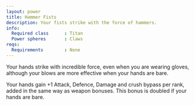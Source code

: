 ```yaml
---
layout: power
title: Hammer Fists
description: Your fists strike with the force of hammers.
info:
  Required class      : Titan
  Power spheres       : Claws
reqs:
  Requirements        : None
---
```


Your hands strike with incredible force, even when you are wearing gloves, 
although your blows are more effective when your hands are bare.

Your hands gain +1 Attack, Defence, Damage and crush bypass per rank, added in
the same way as weapon bonuses.  This bonus is doubled if your hands are bare.